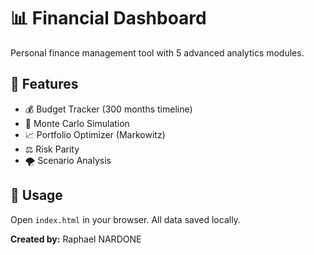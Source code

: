 # 📊 Financial Dashboard
   
   Personal finance management tool with 5 advanced analytics modules.
   
   ## 🚀 Features
   
   - 💰 Budget Tracker (300 months timeline)
   - 🎲 Monte Carlo Simulation
   - 📈 Portfolio Optimizer (Markowitz)
   - ⚖️ Risk Parity
   - 🌪️ Scenario Analysis
   
   ## 📱 Usage
   
   Open `index.html` in your browser. All data saved locally.
   
   **Created by:** Raphael NARDONE